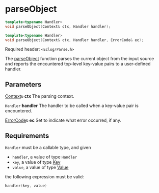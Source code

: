 # parseObject

```c++
template<typename Handler>
void parseObject(Context& ctx, Handler handler);

template<typename Handler>
void parseObject(Context& ctx, Handler handler, ErrorCode& ec);
```

Required header: `<Eclog/Parse.h>`

The [parseObject](parseObject.md) function parses the current object from the input source and reports the encountered top-level key-value pairs to a user-defined handler.

## Parameters

[Context](Context.md)`&` **ctx** The parsing context.

`Handler` **handler** The handler to be called when a key-value pair is encountered.

[ErrorCode](ErrorCode.md)`&` **ec** Set to indicate what error occurred, if any.

## Requirements

`Handler` must be a callable type, and given

-  `handler`, a value of type `Handler`
- `key`, a value of type [Key](Key.md)
- `value`, a value of type [Value](Value.md)

the following expression must be valid:

```c++
handler(key, value)
```

